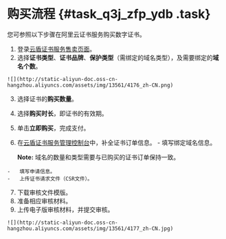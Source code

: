 # 购买流程 {#task_q3j_zfp_ydb .task}

您可参照以下步骤在阿里云证书服务购买数字证书。

1.   登录[云盾证书服务售卖页面](https://common-buy.aliyun.com/?commodityCode=cas#/buy)。 
2.   选择**证书类型**、**证书品牌**、**保护类型**（需绑定的域名类型），及需要绑定的**域名个数**。 

    ![](http://static-aliyun-doc.oss-cn-hangzhou.aliyuncs.com/assets/img/13561/4176_zh-CN.png)

3.   选择证书的**购买数量**。 
4.   选择**购买时长**，即证书的有效期。 
5.   单击**立即购买**，完成支付。 
6.   在[云盾证书服务管理控制台](https://yundun.console.aliyun.com/?p=cas#/)中，补全证书订单信息。 
    -   填写绑定域名信息。

        **Note:** 域名的数量和类型需要与已购买的证书订单保持一致。

    -   填写申请信息。
    -   上传证书请求文件（CSR文件）。
7.   下载审核文件模版。 
8.   准备相应审核材料。 
9.   上传电子版审核材料，并提交审核。 

    ![](http://static-aliyun-doc.oss-cn-hangzhou.aliyuncs.com/assets/img/13561/4177_zh-CN.jpg)


